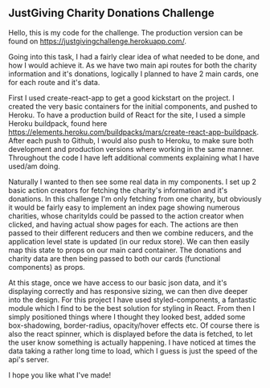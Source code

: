 ## JustGiving Charity Donations Challenge

Hello, this is my code for the challenge.
The production version can be found on https://justgivingchallenge.herokuapp.com/.

Going into this task, I had a fairly clear idea of what needed to be done, and how I would achieve it.
As we have two main api routes for both the charity information and it's donations, logically I planned to have 2 main cards, one for each route and it's data.

First I used create-react-app to get a good kickstart on the project. I created the very basic containers for the initial components, and pushed to Heroku. To have a production build of React for the site, I used a simple Heroku buildpack, found here https://elements.heroku.com/buildpacks/mars/create-react-app-buildpack. After each push to Github, I would also push to Heroku, to make sure both development and production versions where working in the same manner. Throughout the code I have left additional comments explaining what I have used/am doing.

Naturally I wanted to then see some real data in my components. I set up 2 basic action creators for fetching the charity's information and it's donations. In this challenge I'm only fetching from one charity, but obviously it would be fairly easy to implement an index page showing numerous charities, whose charityIds could be passed to the action creator when clicked, and having actual show pages for each.
The actions are then passed to their different reducers and then we combine reducers, and the application level state is updated (in our redux store).
We can then easily map this state to props on our main card container. The donations and charity data are then being passed to both our cards (functional components) as props.

At this stage, once we have access to our basic json data, and it's displaying correctly and has responsive sizing, we can then dive deeper into the design. For this project I have used styled-components, a fantastic module which I find to be the best solution for styling in React.
From then I simply positioned things where I thought they looked best, added some box-shadowing, border-radius, opacity/hover effects etc. Of course there is also the react spinner, which is displayed before the data is fetched, to let the user know something is actually happening. I have noticed at times the data taking a rather long time to load, which I guess is just the speed of the api's server.

I hope you like what I've made!

